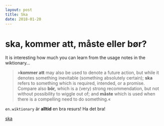 ```yaml
---
layout: post
title: Ska
date: 2018-01-20
---
```


ska, kommer att, måste eller bør?
=================

It is interesting how much you can learn from the usage notes in the wiktionary&hellip;

> »<strong>kommer att</strong> may also be used to denote a future action, but while it denotes something inevitable (something absolutely certain); <strong>ska</strong> refers to something which is required, intended, or a promise. Compare also <strong>bör,</strong> which is a (very) strong recommendation, but not without possibility to wiggle out of; and <strong>måste</strong> which is used when there is a compelling need to do something.«

`en.wiktionary` är **alltid** en bra resurs! Ha det bra!

<a href='http://en.wiktionary.org/wiki/ska#Swedish' class="btn btn-primary btn-lg btn-block" role="button" >ska</a>

